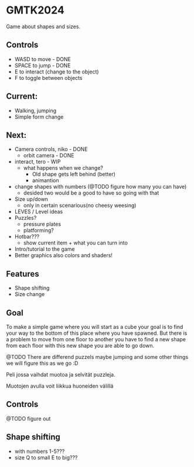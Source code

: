 # GMTK2024

Game about shapes and sizes.

## Controls
- WASD to move - DONE
- SPACE to jump - DONE
- E to interact (change to the object)
- F to toggle between objects

## Current:
- Walking, jumping
- Simple form change


## Next:
- Camera controls, niko - DONE
    - orbit camera - DONE
- interact, tero - WIP
    - what happens when we change?
        - Old shape gets left behind (better)
        - animantion
- change shapes with numbers (@TODO figure how many you can have)
    - desided two would be a good to have so going with that
- Size up/down
    - only in certain scenarious(no cheesy weesing)
- LEVES / Level ideas
- Puzzles?
    - pressure plates
    - platforming?
- Hotbar???
    - show current item +  what you can turn into
- Intro/tutorial to the game
- Better graphics also colors and shaders!


## Features

- Shape shifting
- Size change

## Goal

To make a simple game where you will start as a cube your goal is to find your way to the bottom of this place where you have spawned.
But there is a problem to move from one floor to another you have to find a new shape from each floor with this new shape you are able to go down.

@TODO
There are differend puzzels maybe jumping and some other things we will figure this as we go :D


Peli jossa vaihdat muotoa ja selvität puzzleja.

Muotojen avulla voit liikkua huoneiden välillä 
## Controls

@TODO figure out
## Shape shifting
- with numbers 1-5???
- size Q to small E to  big???
